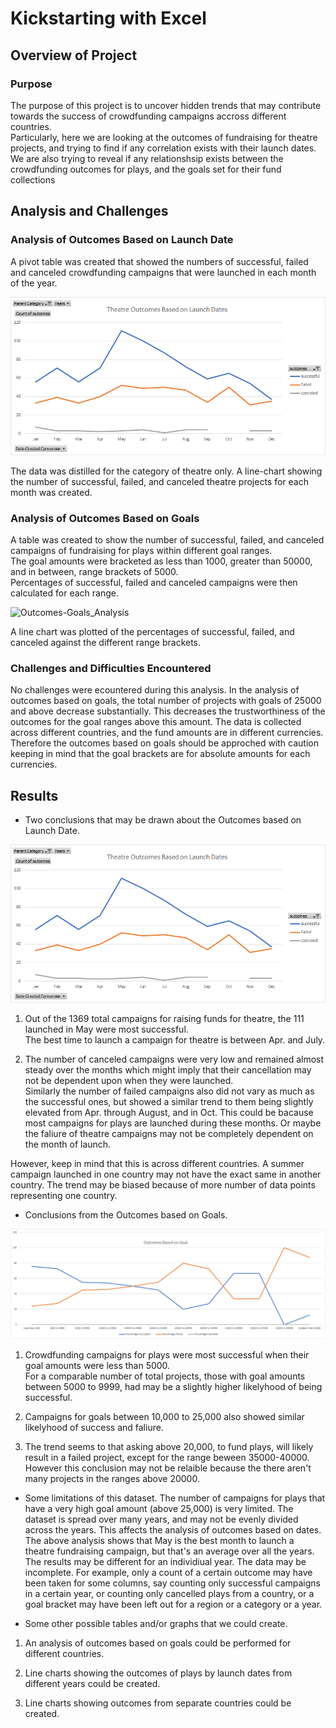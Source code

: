 # Kickstarting with Excel


## Overview of Project

### Purpose

The purpose of this project is to uncover hidden trends that may contribute towards the success of crowdfunding campaigns accross different countries.\
Particularly, here we are looking at the outcomes of fundraising for theatre projects, and trying to find if any correlation exists with their launch dates.\
We are also trying to reveal if any relationshsip exists between the crowdfunding outcomes for plays, and the goals set for their fund collections


## Analysis and Challenges

### Analysis of Outcomes Based on Launch Date

A pivot table was created that showed the numbers of successful, failed and canceled crowdfunding campaigns that were launched in each month of the year.

![Outcomes Based on Launch Dates_Analysis](https://github.com/Subhangi-G/kickstarter-analysis/blob/main/resources/Theatre_Outcomes_vs_Launch.png)

The data was distilled for the category of theatre only. A line-chart showing the number of successful, failed, and canceled theatre projects for each month was created.

### Analysis of Outcomes Based on Goals

A table was created to show the number of successful, failed, and canceled campaigns of fundraising for plays within different goal ranges.\
The goal amounts were bracketed as less than 1000, greater than 50000, and in between, range brackets of 5000.\
Percentages of successful, failed and canceled campaigns were then calculated for each range.  

![Outcomes-Goals_Analysis](https://user-images.githubusercontent.com/71800628/116613334-29b7c100-a8fe-11eb-8144-6a7b9e07ab5c.png)

A line chart was plotted of the percentages of successful, failed, and canceled against the different range brackets. 

### Challenges and Difficulties Encountered
No challenges were ecountered during this analysis.
In the analysis of outcomes based on goals, the total number of projects with goals of 25000 and above decrease substantially. This decreases the trustworthiness of the outcomes for the goal ranges above this amount.
The data is collected across different countries, and the fund amounts are in different currencies. Therefore the outcomes based on goals should be approched with caution keeping in mind that the goal brackets are for absolute amounts for each currencies. 


## Results

- Two conclusions that may be drawn about the Outcomes based on Launch Date.

![Outcomes Based on Launch Dates](https://github.com/Subhangi-G/kickstarter-analysis/blob/main/resources/Theatre_Outcomes_vs_Launch.png)

1) Out of the 1369 total campaigns for raising funds for theatre, the 111 launched in May were most successful.\
The best time to launch a campaign for theatre is between Apr. and July. 

2) The number of canceled campaigns were very low and remained almost steady over the months which might imply that their cancellation may not be dependent upon when they were launched.\
Similarly the number of failed campaigns also did not vary as much as the successful ones, but showed a similar trend to them being slightly elevated from Apr. through August, and in Oct. This could be bacause most campaigns for plays are launched during these months. Or maybe the faliure of theatre campaigns may not be completely dependent on the month of launch.

However, keep in mind that this is across different countries. A summer campaign launched in one country may not have the exact same in another country. The trend may be biased because of more number of data points representing one country.


- Conclusions from the Outcomes based on Goals.

![Outcomes Based on Goals](https://github.com/Subhangi-G/kickstarter-analysis/blob/main/resources/Outcomes_vs_Goals.png)

1) Crowdfunding campaigns for plays were most successful when their goal amounts were less than 5000.\
For a comparable number of total projects, those with goal amounts between 5000 to 9999, had may be a slightly higher likelyhood of being successful.

2) Campaigns for goals between 10,000 to 25,000 also showed similar likelyhood of success and faliure. 

3) The trend seems to that asking above 20,000, to fund plays, will likely result in a failed project, except for the range beween 35000-40000. However this conclusion may not be relaible because the there aren't many projects in the ranges above 20000.


- Some limitations of this dataset.
The number of campaigns for plays that have a very high goal amount (above 25,000) is very limited.
The dataset is spread over many years, and may not be evenly divided across the years. This affects the analysis of outcomes based on dates.
The above analysis shows that May is the best month to launch a theatre fundraising campaign, but that's an average over all the years. The results may be different for an individiual year.
The data may be incomplete. For example, only a count of a certain outcome may have been taken for some columns, say counting only successful campaigns in a certain year, or counting only cancelled plays from a country, or a goal bracket may have been left out for a region or a category or a year.



- Some other possible tables and/or graphs that we could create.

1) An analysis of outcomes based on goals could be performed for different countries. 

2) Line charts showing the outcomes of plays by launch dates from different years could be created.

3) Line charts showing outcomes from separate countries could be created.
